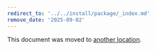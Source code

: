```yaml
---
redirect_to: '../../install/package/_index.md'
remove_date: '2025-09-02'
---
```


<!-- markdownlint-disable -->

This document was moved to [another location](../../install/package/_index.md).

<!-- This redirect file can be deleted after <2025-09-02>. -->
<!-- Redirects that point to other docs in the same project expire in three months. -->
<!-- Redirects that point to docs in a different project or site (link is not relative and starts with `https:`) expire in one year. -->
<!-- Before deletion, see: https://docs.gitlab.com/ee/development/documentation/redirects.html -->
